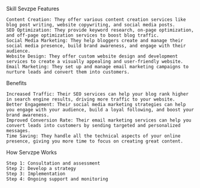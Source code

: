 Skill Sevzpe
Features

    Content Creation: They offer various content creation services like blog post writing, website copywriting, and social media posts.
    SEO Optimization: They provide keyword research, on-page optimization, and off-page optimization services to boost blog traffic.
    Social Media Marketing: They help bloggers create and manage their social media presence, build brand awareness, and engage with their audience.
    Website Design: They offer custom website design and development services to create a visually appealing and user-friendly website.
    Email Marketing: They set up and manage email marketing campaigns to nurture leads and convert them into customers.

Benefits

    Increased Traffic: Their SEO services can help your blog rank higher in search engine results, driving more traffic to your website.
    Better Engagement: Their social media marketing strategies can help you engage with your audience, build a loyal following, and boost your brand awareness.
    Improved Conversion Rate: Their email marketing services can help you convert leads into customers by sending targeted and personalized messages.
    Time Saving: They handle all the technical aspects of your online presence, giving you more time to focus on creating great content.

How Servzpe Works

    Step 1: Consultation and assessment
    Step 2: Develop a strategy
    Step 3: Implementation
    Step 4: Ongoing support and monitoring
